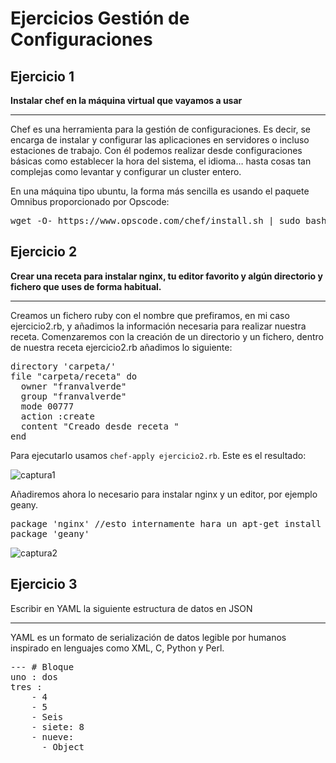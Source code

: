 Ejercicios Gestión de Configuraciones
=====================================
Ejercicio 1
-----------
<strong>Instalar chef en la máquina virtual que vayamos a usar</strong><hr>
Chef es una herramienta para la gestión de configuraciones. Es decir, se encarga de instalar y configurar las aplicaciones en servidores o incluso estaciones de trabajo. Con él podemos realizar desde configuraciones básicas como establecer la hora del sistema, el idioma… hasta cosas tan complejas como levantar y configurar un cluster entero.

En una máquina tipo ubuntu, la forma más sencilla es usando el paquete Omnibus proporcionado por Opscode:
<pre>
wget -O- https://www.opscode.com/chef/install.sh | sudo bash
</pre>

Ejercicio 2
-----------
<strong>Crear una receta para instalar nginx, tu editor favorito y algún directorio y fichero que uses de forma habitual.</strong><hr>
Creamos un fichero ruby con el nombre que prefiramos, en mi caso ejercicio2.rb, y añadimos la información necesaria para realizar nuestra receta.
Comenzaremos con la creación de un directorio y un fichero, dentro de nuestra receta ejercicio2.rb añadimos lo siguiente:
<pre>
directory 'carpeta/'
file "carpeta/receta" do
  owner "franvalverde"
  group "franvalverde"
  mode 00777
  action :create
  content "Creado desde receta "
end
</pre>
Para ejecutarlo usamos `chef-apply ejercicio2.rb`. Este es el resultado:

![captura1](https://dl.dropbox.com/s/ksb0iojg0bdsovx/receta_carpeta.png)

Añadiremos ahora lo necesario para instalar nginx y un editor, por ejemplo geany. 
<pre>
package 'nginx' //esto internamente hara un apt-get install
package 'geany'
</pre>
![captura2](https://dl.dropbox.com/s/41cr4qsl6zqv72w/receta_geany.png)

Ejercicio 3
-----------
<srong>Escribir en YAML la siguiente estructura de datos en JSON</strong><hr>
YAML es un formato de serialización de datos legible por humanos inspirado en lenguajes como XML, C, Python y Perl.
<pre>
--- # Bloque
uno : dos
tres :
    - 4
    - 5
    - Seis
    - siete: 8
    - nueve:
      - Object
</pre>
